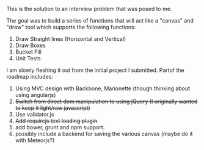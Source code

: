 This is the solution to an interview problem that was posed to me. 

The goal was to build a series of functions that will act like a "canvas" and "draw" tool which supports the following functions: 

1. Draw Straight lines (Horizontal and Vertical)
2. Draw Boxes 
3. Bucket Fill 
4. Unit Tests


I am slowly fleshing it out from the initial project I submitted.
Partof the roadmap includes: 

1. Using MVC design with Backbone, Marionette (though thinking about using angularjs) 
2. ~~Switch from direct dom manipulation to using jQuery (I originally wanted to keep it light/raw javascript)~~
3. Use validator.js
4. ~~Add requirejs text loading plugin~~
5. add bower, grunt and npm support.
6. possibly include a backend for saving the various canvas (maybe do it with Meteorjs?) 


